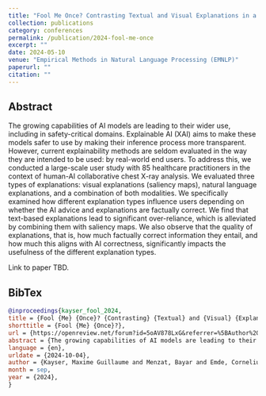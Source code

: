 ```yaml
---
title: "Fool Me Once? Contrasting Textual and Visual Explanations in a Clinical Decision-Support Setting"
collection: publications
category: conferences
permalink: /publication/2024-fool-me-once
excerpt: ""
date: 2024-05-10
venue: "Empirical Methods in Natural Language Processing (EMNLP)"
paperurl: ""
citation: ""
---
```


## Abstract

The growing capabilities of AI models are leading to their wider use, including in safety-critical domains. Explainable AI (XAI) aims to make these models safer to use by making their inference process more transparent. However, current explainability methods are seldom evaluated in the way they are intended to be used: by real-world end users. To address this, we conducted a large-scale user study with 85 healthcare practitioners in the context of human-AI collaborative chest X-ray analysis. We evaluated three types of explanations: visual explanations (saliency maps), natural language explanations, and a combination of both modalities. We specifically examined how different explanation types influence users depending on whether the AI advice and explanations are factually correct. We find that text-based explanations lead to significant over-reliance, which is alleviated by combining them with saliency maps. We also observe that the quality of explanations, that is, how much factually correct information they entail, and how much this aligns with AI correctness, significantly impacts the usefulness of the different explanation types.

<!-- [Download paper here]() -->

Link to paper TBD.

## BibTex

```bibtex
@inproceedings{kayser_fool_2024,
title = {Fool {Me} {Once}? {Contrasting} {Textual} and {Visual} {Explanations} in a {Clinical} {Decision}-{Support} {Setting}},
shorttitle = {Fool {Me} {Once}?},
url = {https://openreview.net/forum?id=5oAV878LxG&referrer=%5BAuthor%20Console%5D(%2Fgroup%3Fid%3DEMNLP%2F2024%2FConference%2FAuthors%23your-submissions)},
abstract = {The growing capabilities of AI models are leading to their wider use, including in safety-critical domains. Explainable AI (XAI) aims to make these models safer to use by making their inference process more transparent. However, current explainability methods are seldom evaluated in the way they are intended to be used: by real-world end users. To address this, we conducted a large-scale user study with 85 healthcare practitioners in the context of human-AI collaborative chest X-ray analysis. We evaluated three types of explanations: visual explanations (saliency maps), natural language explanations, and a combination of both modalities. We specifically examined how different explanation types influence users depending on whether the AI advice and explanations are factually correct. We find that text-based explanations lead to significant over-reliance, which is alleviated by combining them with saliency maps. We also observe that the quality of explanations, that is, how much factually correct information they entail, and how much this aligns with AI correctness, significantly impacts the usefulness of the different explanation types.},
language = {en},
urldate = {2024-10-04},
author = {Kayser, Maxime Guillaume and Menzat, Bayar and Emde, Cornelius and Bercean, Bogdan Alexandru and Novak, Alex and Morgado, Abdalá Trinidad Espinosa and Papiez, Bartlomiej and Gaube, Susanne and Lukasiewicz, Thomas and Camburu, Oana-Maria},
month = sep,
year = {2024},
}
```
